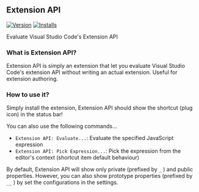 ## Extension API
[![Version](http://vsmarketplacebadge.apphb.com/version/spywhere.extension-api.svg)](https://marketplace.visualstudio.com/items?itemName=spywhere.extension-api)
[![Installs](http://vsmarketplacebadge.apphb.com/installs/spywhere.extension-api.svg)](https://marketplace.visualstudio.com/items?itemName=spywhere.extension-api)

Evaluate Visual Studio Code's Extension API

### What is Extension API?
Extension API is simply an extension that let you evaluate Visual Studio Code's extension API without writing an actual extension.
Useful for extension authoring.

### How to use it?
Simply install the extension, Extension API should show the shortcut (plug icon) in the status bar!

You can also use the following commands...

- `Extension API: Evaluate...`: Evaluate the specified JavaScript expression
- `Extension API: Pick Expression...`: Pick the expression from the editor's context (shortcut item default behaviour)

By default, Extension API will show only private (prefixed by `_` ) and public properties.
However, you can also show prototype properties (prefixed by `__` ) by set the configurations in the settings.
